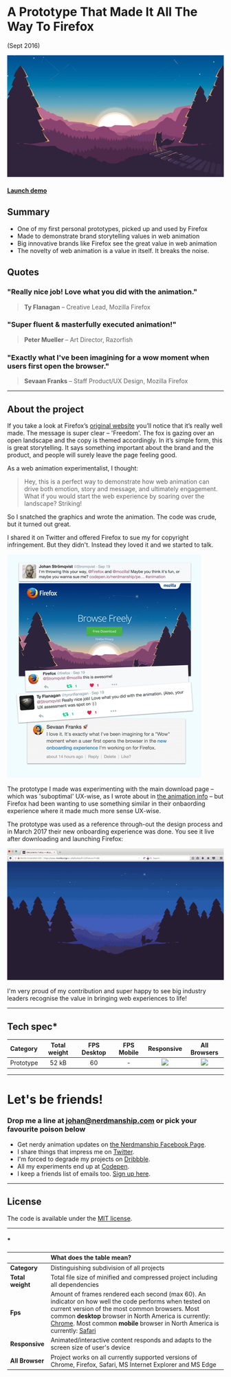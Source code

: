 [firefox-project_img]: /assets/images/projects/firefox-project.png
[firefox_animation]: http://s.codepen.io/nerdmanship/debug/rrrajP
[no]: /assets/images/projects/no.png
[yes]: /assets/images/projects/yes.png

[firefox-twitter]: /assets/images/projects/firefox-twitter.png
[firefox-official]: /assets/images/projects/firefox-official.gif

# A Prototype That Made It All The Way To Firefox

(Sept 2016)

![Header][firefox-project_img]

#### [Launch demo][firefox_animation]

## Summary

* One of my first personal prototypes, picked up and used by Firefox
* Made to demonstrate brand storytelling values in web animation
* Big innovative brands like Firefox see the great value in web animation
* The novelty of web animation is a value in itself. It breaks the noise.

## Quotes

### "Really nice job! Love what you did with the animation."
> **Ty Flanagan** – Creative Lead, Mozilla Firefox

### "Super fluent & masterfully executed animation!"
> **Peter Mueller** – Art Director, Razorfish

### "Exactly what I've been imagining for a wow moment when users first open the browser."
> **Sevaan Franks** – Staff Product/UX Design, Mozilla Firefox

---

## About the project

If you take a look at Firefox’s [original website](https://www.mozilla.org/en-US/firefox/new/) you’ll notice that it’s really well made. The message is super clear – 'Freedom'. The fox is gazing over an open landscape and the copy is themed accordingly. In it’s simple form, this is great storytelling. It says something important about the brand and the product, and people will surely leave the page feeling good.

As a web animation experimentalist, I thought:

> Hey, this is a perfect way to demonstrate how web animation can drive both emotion, story and message, and ultimately engagement. What if you would start the web experience by soaring over the landscape? Striking!

So I snatched the graphics and wrote the animation. The code was crude, but it turned out great.

I shared it on Twitter and offered Firefox to sue my for copyright infringement. But they didn't. Instead they loved it and we started to talk.

![twitter-pic][firefox-twitter]

The prototype I made was experimenting with the main download page – which was 'suboptimal' UX-wise, as I wrote about in [the animation info][firefox_animation] – but Firefox had been wanting to use something similar in their onbaording experience where it made much more sense UX-wise.

The prototype was used as a reference through-out the design process and in March 2017 their new onboarding experience was done. You see it live after downloading and launching Firefox:

![official-gif][firefox-official]

I'm very proud of my contribution and super happy to see big industry leaders recognise the value in bringing web experiences to life!


---

## Tech spec*

| Category | Total weight | FPS Desktop | FPS Mobile | Responsive | All Browsers |
| :-------- | :-----: | :-----: | :-----: |  :-----: | :-----: |
| Prototype | 52 kB | 60 | - | ![][no] | ![][no] |

---


# Let's be friends!

### Drop me a line at [johan@nerdmanship.com](mailto:johan@nerdmanship.com) or pick your favourite poison below

* Get nerdy animation updates on [the Nerdmanship Facebook Page](http://www.facebook.com/nerdmanship).
* I share things that impress me on [Twitter](http://www.twitter.com/stromqvist).
* I'm forced to degrade my projects on [Dribbble](http://www.dribbble.com/stromqvist).
* All my experiments end up at [Codepen](http://www.codepen.io/nerdmanship).
* I keep a friends list of emails too. [Sign up here](http://nerdmanship.us13.list-manage.com/subscribe/post?u=bed6727a7b59b995ae23ca252&id=706f47db11).

---

## License

The code is available under the [MIT license](LICENSE.txt).

---

#### *

|  | **What does the table mean?** |
| :-------- | :----- |
| **Category** | Distinguishing subdivision of all projects |
| **Total weight** | Total file size of minified and compressed project including all dependencies |
| **Fps** | Amount of frames rendered each second (max 60). An indicator on how well the code performs when tested on current version of the most common browsers. Most common **desktop** browser in North America is currently: [Chrome](http://gs.statcounter.com/browser-market-share/desktop/north-america/#monthly-201604-201704). Most common **mobile** browser in North America is currently: [Safari](http://gs.statcounter.com/browser-market-share/mobile/north-america/#monthly-201604-201704) |
| **Responsive** | Animated/interactive content responds and adapts to the screen size of user's device |
| **All Browser** | Project works on all currently supported versions of Chrome, Firefox, Safari, MS Internet Explorer and MS Edge |

